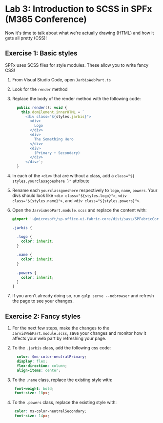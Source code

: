# Lab 3: Introduction to SCSS in SPFx (M365 Conference)

Now it's time to talk about what we're actually drawing (HTML) and how it gets all pretty (CSS)!

## Exercise 1: Basic styles

SPFx uses SCSS files for style modules. These allow you to write fancy CSS!

1. From Visual Studio Code, open `JarbisWebPart.ts`
1. Look for the `render` method
1. Replace the body of the render method with the following code:

    ```javascript
      public render(): void {
        this.domElement.innerHTML = `
          <div class="${styles.jarbis}">
            <div>
              Logo
            </div>
            <div>
              The Something Hero
            </div>
            <div>
              (Primary + Secondary)
            </div>
          </div>`;
      }
     ```

1. In each of the `<div>` that are without a class, add a `class="${ styles.yourclassgoeshere }"` attribute
1. Rename each `yourclassgoeshere` respectively to `logo`, `name`, `powers`. Your divs should look like `<div class="${styles.logo}">`, `<div class="${styles.name}">`, and `<div class="${styles.powers}">`.
1. Open the `JarvisWebPart.module.scss` and replace the content with:

    ```scss
    @import '~@microsoft/sp-office-ui-fabric-core/dist/sass/SPFabricCore.scss';
    
    .jarbis {
    
      .logo {
        color: inherit;
      }
      
      .name {
        color: inherit;
      }
      
      .powers {
        color: inherit;
      }
    }
    ```

1. If you aren't already doing so, run `gulp serve --nobrowser` and refresh the page to see your changes.


## Exercise 2: Fancy styles

1. For the next few steps, make the changes to the `JarvisWebPart.module.scss`, save your changes and monitor how it affects your web part by refreshing your page.
1. To the `.jarbis` class, add the following css code: 

    ```scss
      color: $ms-color-neutralPrimary;
      display: flex;
      flex-direction: column;
      align-items: center;
    ```

1. To the `.name` class, replace the existing style with:

   ```scss
    font-weight: bold;
    font-size: 18px;
   ```

1. To the `.powers` class, replace the existing style with:

   ```scss
    color: ms-color-neutralSecondary;
    font-size: 14px;
   ```
